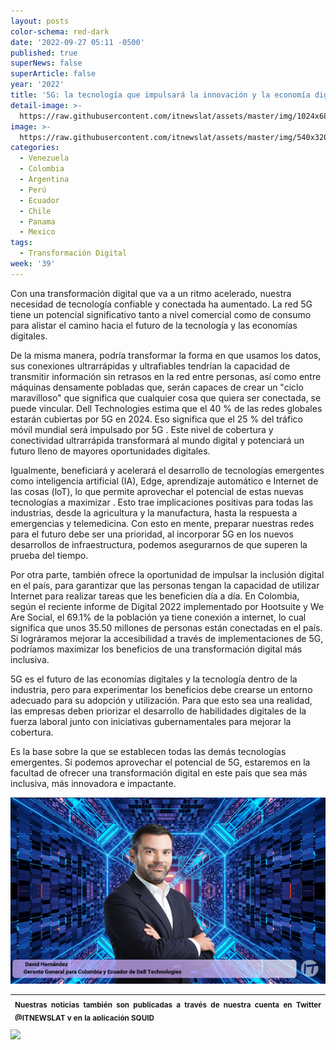```yaml
---
layout: posts
color-schema: red-dark
date: '2022-09-27 05:11 -0500'
published: true
superNews: false
superArticle: false
year: '2022'
title: '5G: la tecnología que impulsará la innovación y la economía digital '
detail-image: >-
  https://raw.githubusercontent.com/itnewslat/assets/master/img/1024x680/David-Hernandez-g.jpg
image: >-
  https://raw.githubusercontent.com/itnewslat/assets/master/img/540x320/David-Hernandez-p.jpg
categories:
  - Venezuela
  - Colombia
  - Argentina
  - Perú
  - Ecuador
  - Chile
  - Panama
  - Mexico
tags:
  - Transformación Digital
week: '39'
---
```

Con una transformación digital que va a un ritmo acelerado, nuestra necesidad de tecnología confiable y conectada ha aumentado. La red 5G tiene un potencial significativo tanto a nivel comercial como de consumo para alistar el camino hacia el futuro de la tecnología y las economías digitales.

De la misma manera, podría transformar la forma en que usamos los datos, sus conexiones ultrarrápidas y ultrafiables tendrían la capacidad de transmitir información sin retrasos en la red entre personas, así como entre máquinas densamente pobladas que, serán capaces de crear un "ciclo maravilloso" que significa que cualquier cosa que quiera ser conectada, se puede vincular. Dell Technologies estima que el 40 % de las redes globales estarán cubiertas por 5G en 2024. Eso significa que el 25 % del tráfico móvil mundial será impulsado por 5G . Este nivel de cobertura y conectividad ultrarrápida transformará al mundo digital y potenciará un futuro lleno de mayores oportunidades digitales.

Igualmente, beneficiará y acelerará el desarrollo de tecnologías emergentes como inteligencia artificial (IA), Edge, aprendizaje automático e Internet de las cosas (loT), lo que permite aprovechar el potencial de estas nuevas tecnologías a maximizar . Esto trae implicaciones positivas para todas las industrias, desde la agricultura y la manufactura, hasta la respuesta a emergencias y telemedicina. Con esto en mente, preparar nuestras redes para el futuro debe ser una prioridad, al incorporar 5G en los nuevos desarrollos de infraestructura, podemos asegurarnos de que superen la prueba del tiempo.

Por otra parte, también ofrece la oportunidad de impulsar la inclusión digital en el país, para garantizar que las personas tengan la capacidad de utilizar Internet para realizar tareas que les beneficien día a día. En Colombia, según el reciente informe de Digital 2022 implementado por Hootsuite y We Are Social, el 69.1% de la población ya tiene conexión a internet, lo cual significa que unos 35.50 millones de personas están conectadas en el país. Si lográramos mejorar la accesibilidad a través de implementaciones de 5G, podríamos maximizar los beneficios de una transformación digital más inclusiva.

5G es el futuro de las economías digitales y la tecnología dentro de la industria, pero para experimentar los beneficios debe crearse un entorno adecuado para su adopción y utilización. Para que esto sea una realidad, las empresas deben priorizar el desarrollo de habilidades digitales de la fuerza laboral junto con iniciativas gubernamentales para mejorar la cobertura. 

Es la base sobre la que se establecen todas las demás tecnologías emergentes. Si podemos aprovechar el potencial de 5G, estaremos en la facultad de ofrecer una transformación digital en este país que sea más inclusiva, más innovadora e impactante.

![](https://raw.githubusercontent.com/itnewslat/assets/master/img/540x320/David-Hernandez-p.jpg)

<table style="height: 42px;" width="569">
<tbody>
<tr>
<td style="text-align: justify;"><sub><strong>Nuestras noticias también son publicadas a través de nuestra cuenta en Twitter <a href="https://twitter.com/itnewslat?lang=es">@ITNEWSLAT</a> y en la aplicación <a href="https://squidapp.co/en/">SQUID</a></strong></sub></td>
</tr>
</tbody>
</table>

<img src="https://tracker.metricool.com/c3po.jpg?hash=56f88a41e39ab42c063cc51676587a04"/>


